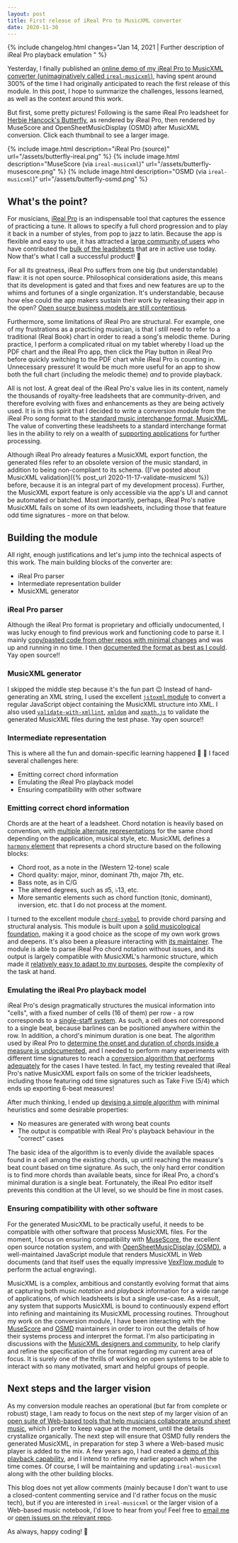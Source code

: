 ```yaml
---
layout: post
title: First release of iReal Pro to MusicXML converter
date: 2020-11-30
---
```

{% include changelog.html changes="Jan 14, 2021 | Further description of iReal Pro playback emulation " %}

Yesterday, I finally published an [online demo of my iReal Pro to MusicXML converter (unimaginatively called `ireal-musicxml`)](https://ethereum.karimratib.me:8082/), having spent around 300% of the time I had originally anticipated to reach the first release of this module. In this post, I hope to summarize the challenges, lessons learned, as well as the context around this work.

But first, some pretty pictures! Following is the same iReal Pro leadsheet for [Herbie Hancock's Butterfly](https://www.youtube.com/watch?v=knbmKDUYDXc), as rendered by iReal Pro, then rendered by MuseScore and OpenSheetMusicDisplay (OSMD) after MusicXML conversion. Click each thumbnail to see a larger image.

{% include image.html description="iReal Pro (source)" url="/assets/butterfly-ireal.png" %}
{% include image.html description="MuseScore (via <code>ireal-musicxml</code>)" url="/assets/butterfly-musescore.png" %}
{% include image.html description="OSMD (via <code>ireal-musicxml</code>)" url="/assets/butterfly-osmd.png" %}

## What's the point?

For musicians, [iReal Pro](https://irealpro.com/) is an indispensable tool that captures the essence of practicing a tune. It allows to specify a full chord progression and to play it back in a number of styles, from pop to jazz to latin. Because the app is flexible and easy to use, it has attracted a [large community of users](https://irealb.com/forums/) who have contributed the [bulk of the leadsheets](https://irealpro.com/main-playlists/) that are in active use today. Now that's what I call a successful product! :pig:

For all its greatness, iReal Pro suffers from one big (but understandable) flaw: it is not open source. Philosophical considerations aside, this means that its development is gated and that fixes and new features are up to the whims and fortunes of a single organization. It's understandable, because how else could the app makers sustain their work by releasing their app in the open? [Open source business models are still contentious](https://news.ycombinator.com/item?id=25161220).

Furthermore, some limitations of iReal Pro are structural. For example, one of my frustrations as a practicing musician, is that I _still_ need to refer to a traditional (Real Book) chart in order to read a song's melodic theme. During practice, I perform a complicated ritual on my tablet whereby I load up the PDF chart and the iReal Pro app, then click the Play button in iReal Pro before quickly switching to the PDF chart while iReal Pro is counting in. Unnecessary pressure! It would be much more useful for an app to show both the full chart (including the melodic theme) _and_ to provide playback.

All is not lost. A great deal of the iReal Pro's value lies in its content, namely the thousands of royalty-free leadsheets that are community-driven, and therefore evolving with fixes and enhancements as they are being actively used. It is in this spirit that I decided to write a conversion module from the iReal Pro song format to the [standard music interchange format, MusicXML](https://www.w3.org/2017/12/musicxml31/). The value of converting these leadsheets to a standard interchange format lies in the ability to rely on a wealth of [supporting applications](https://www.musicxml.com/software/) for further processing.

Although iReal Pro already features a MusicXML export function, the generated files refer to an obsolete version of the music standard, in addition to being non-compliant to its schema. ([I've posted about MusicXML validation]({% post_url 2020-11-17-validate-musicxml %}) before, because it is an integral part of my development process). Further, the MusicXML export feature is only accessible via the app's UI and cannot be automated or batched. Most importantly, perhaps, iReal Pro's native MusicXML fails on some of its own leadsheets, including those that feature odd time signatures - more on that below.

## Building the module

All right, enough justifications and let's jump into the technical aspects of this work. The main building blocks of the converter are:
- iReal Pro parser
- Intermediate representation builder
- MusicXML generator

### iReal Pro parser

Although the iReal Pro format is proprietary and officially undocumented, I was lucky enough to find previous work and functioning code to parse it. I mainly [copy/pasted code from other repos with minimal changes](https://github.com/infojunkie/ireal-musicxml/blob/main/src/parser.js) and was up and running in no time. I then [documented the format as best as I could](https://github.com/infojunkie/ireal-musicxml/blob/main/doc/ireal.md). Yay open source!!

### MusicXML generator

I skipped the middle step because it's the fun part :wink: Instead of hand-generating an XML string, I used the excellent [`jstoxml` module](https://www.npmjs.com/package/jstoxml) to convert a regular JavaScript object containing the MusicXML structure into XML. I also used [`validate-with-xmllint`](https://www.npmjs.com/package/validate-with-xmllint), [`xmldom`](https://www.npmjs.com/package/xmldom) and [`xpath.js`](https://www.npmjs.com/package/xpath.js) to validate the generated MusicXML files during the test phase. Yay open source!!

### Intermediate representation

This is where all the fun and domain-specific learning happened :musical_note: :tada: I faced several challenges here:
- Emitting correct chord information
- Emulating the iReal Pro playback model
- Ensuring compatibility with other software

### Emitting correct chord information

Chords are at the heart of a leadsheet. Chord notation is heavily based on convention, with [multiple alternate representations](https://en.wikipedia.org/wiki/Chord_letters) for the same chord depending on the application, musical style, etc. MusicXML defines a [`harmony` element](https://usermanuals.musicxml.com/MusicXML/Content/CT-MusicXML-harmony.htm) that represents a chord structure based on the following blocks:
- Chord root, as a note in the (Western 12-tone) scale
- Chord quality: major, minor, dominant 7th, major 7th, etc.
- Bass note, as in C/G
- The altered degrees, such as ♯5, ♭13, etc.
- More semantic elements such as chord function (tonic, dominant), inversion, etc. that I do not process at the moment.

I turned to the excellent module [`chord-symbol`](https://github.com/no-chris/chord-symbol) to provide chord parsing and structural analysis. This module is built upon a [solid musicological foundation](https://www.harrisonmusic.com/), making it a good choice as the scope of my own work grows and deepens. It's also been a pleasure interacting with [its maintainer](https://github.com/no-chris/). The module is able to parse iReal Pro chord notation without issues, and its output is largely compatible with MusicXML's harmonic structure, which made it [relatively easy to adapt to my purposes](https://github.com/infojunkie/ireal-musicxml/blob/v1.0.1/src/musicxml.js#L824-L914), despite the complexity of the task at hand.

### Emulating the iReal Pro playback model

iReal Pro's design pragmatically structures the musical information into "cells", with a fixed number of cells (16 of them) per row - a row corresponds to a [single-staff system](https://en.wikipedia.org/wiki/Staff_(music)). As such, a cell does _not_ correspond to a single beat, because barlines can be positioned anywhere within the row. In addition, a chord's minimum duration is one beat. The algorithm used by iReal Pro to [determine the onset and duration of chords inside a measure is undocumented](https://www.irealb.com/forums/showthread.php?25161-Using-empty-cells-to-control-chord-duration), and I needed to perform many experiments with different time signatures to reach a [conversion algorithm that performs adequately](https://github.com/infojunkie/ireal-musicxml/blob/v1.0.1/src/musicxml.js#L712-L760) for the cases I have tested. In fact, my testing revealed that iReal Pro's native MusicXML export fails on some of the trickier leadsheets, including those featuring odd time signatures such as Take Five (5/4) which ends up exporting 6-beat measures!

After much thinking, I ended up [devising a simple algorithm](https://github.com/infojunkie/ireal-musicxml/blob/c89bcfe7df34d3d3df535ef074e6a81399327304/src/musicxml.js#L815-L862) with minimal heuristics and some desirable properties:
- No measures are generated with wrong beat counts
- The output is compatible with iReal Pro's playback behaviour in the "correct" cases

The basic idea of the algorithm is to evenly divide the available spaces found in a cell among the existing chords, up until reaching the measure's beat count based on time signature. As such, the only hard error condition is to find more chords than available beats, since for iReal Pro, a chord's minimal duration is a single beat. Fortunately, the iReal Pro editor itself prevents this condition at the UI level, so we should be fine in most cases.

### Ensuring compatibility with other software

For the generated MusicXML to be practically useful, it needs to be compatible with other software that process MusicXML files. For the moment, I focus on ensuring compatibility with [MuseScore](https://musescore.org/), the excellent open source notation system, and with [OpenSheetMusicDisplay (OSMD)](https://opensheetmusicdisplay.github.io/), a well-maintained JavaScript module that renders MusicXML in Web documents (and that itself uses the equally impressive [VexFlow module](https://github.com/0xfe/vexflow) to perform the actual engraving).

MusicXML is a complex, ambitious and constantly evolving format that aims at capturing both music _notation_ and _playback_ information for a wide range of applications, of which leadsheets is but a single use-case. As a result, any system that supports MusicXML is bound to continuously expend effort into refining and maintaining its MusicXML processing routines. Throughout my work on the conversion module, I have been interacting with the [MuseScore](https://musescore.org/en/node/313008) and [OSMD](https://github.com/opensheetmusicdisplay/opensheetmusicdisplay/issues/919) maintainers in order to iron out the details of how their systems process and interpret the format. I'm also participating in discussions with the [MusicXML designers and community](https://github.com/w3c/musicxml/issues/349), to help clarify and refine the specification of the format regarding my current area of focus. It is surely one of the thrills of working on open systems to be able to interact with so many motivated, smart and helpful groups of people.

## Next steps and the larger vision

As my conversion module reaches an operational (but far from complete or robust) stage, I am ready to focus on the next step of my larger vision of an [open suite of Web-based tools that help musicians collaborate around sheet music](https://github.com/users/infojunkie/projects/2), which I prefer to keep vague at the moment, until the details crystallize organically. The next step will ensure that OSMD fully renders the generated MusicXML, in preparation for step 3 where a Web-based music player is added to the mix. A few years ago, I had created a [demo of this playback capability](https://ethereum.karimratib.me:8080/), and I intend to refine my earlier approach when the time comes. Of course, I will be maintaining and updating `ireal-musicxml` along with the other building blocks.

This blog does not yet allow comments (mainly because I don't want to use a closed-content commenting service and I'd rather focus on the music tech), but if you are interested in `ireal-musicxml` or the larger vision of a Web-based music notebook, I'd love to hear from you! Feel free to [email me](mailto:karim.ratib@gmail.com) or [open issues on the relevant repo](https://github.com/infojunkie/ireal-musicxml/issues).

As always, happy coding! :saxophone:
